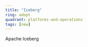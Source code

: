 ```yaml
---
title: "Iceberg"
ring: adopt
quadrant: platforms-and-operations
tags: [new]
---
```


Apache Iceberg
